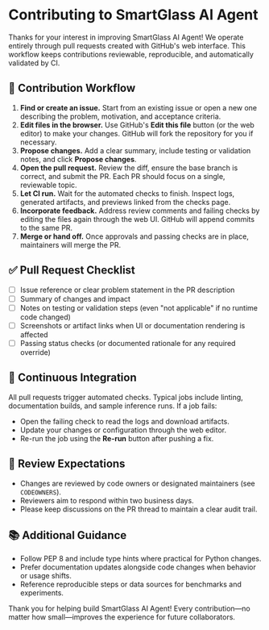 # Contributing to SmartGlass AI Agent

Thanks for your interest in improving SmartGlass AI Agent! We operate entirely through pull requests created with GitHub's web interface. This workflow keeps contributions reviewable, reproducible, and automatically validated by CI.

## 🚀 Contribution Workflow

1. **Find or create an issue.** Start from an existing issue or open a new one describing the problem, motivation, and acceptance criteria.
2. **Edit files in the browser.** Use GitHub's **Edit this file** button (or the web editor) to make your changes. GitHub will fork the repository for you if necessary.
3. **Propose changes.** Add a clear summary, include testing or validation notes, and click **Propose changes**.
4. **Open the pull request.** Review the diff, ensure the base branch is correct, and submit the PR. Each PR should focus on a single, reviewable topic.
5. **Let CI run.** Wait for the automated checks to finish. Inspect logs, generated artifacts, and previews linked from the checks page.
6. **Incorporate feedback.** Address review comments and failing checks by editing the files again through the web UI. GitHub will append commits to the same PR.
7. **Merge or hand off.** Once approvals and passing checks are in place, maintainers will merge the PR.

## ✅ Pull Request Checklist

- [ ] Issue reference or clear problem statement in the PR description
- [ ] Summary of changes and impact
- [ ] Notes on testing or validation steps (even "not applicable" if no runtime code changed)
- [ ] Screenshots or artifact links when UI or documentation rendering is affected
- [ ] Passing status checks (or documented rationale for any required override)

## 🧪 Continuous Integration

All pull requests trigger automated checks. Typical jobs include linting, documentation builds, and sample inference runs. If a job fails:

- Open the failing check to read the logs and download artifacts.
- Update your changes or configuration through the web editor.
- Re-run the job using the **Re-run** button after pushing a fix.

## 🧭 Review Expectations

- Changes are reviewed by code owners or designated maintainers (see `CODEOWNERS`).
- Reviewers aim to respond within two business days.
- Please keep discussions on the PR thread to maintain a clear audit trail.

## 📚 Additional Guidance

- Follow PEP 8 and include type hints where practical for Python changes.
- Prefer documentation updates alongside code changes when behavior or usage shifts.
- Reference reproducible steps or data sources for benchmarks and experiments.

Thank you for helping build SmartGlass AI Agent! Every contribution—no matter how small—improves the experience for future collaborators.
